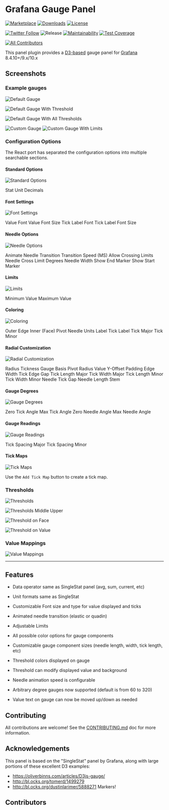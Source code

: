 # Grafana Gauge Panel

[![Marketplace](https://img.shields.io/badge/dynamic/json?logo=grafana&color=F47A20&label=marketplace&prefix=v&query=%24.items%5B%3F%28%40.slug%20%3D%3D%20%22briangann-gauge-panel%22%29%5D.version&url=https%3A%2F%2Fgrafana.com%2Fapi%2Fplugins)](https://grafana.com/grafana/plugins/briangann-gauge-panel)
[![Downloads](https://img.shields.io/badge/dynamic/json?logo=grafana&color=F47A20&label=downloads&query=%24.items%5B%3F%28%40.slug%20%3D%3D%20%22briangann-gauge-panel%22%29%5D.downloads&url=https%3A%2F%2Fgrafana.com%2Fapi%2Fplugins)](https://grafana.com/grafana/plugins/briangann-gauge-panel)
[![License](https://img.shields.io/github/license/briangann/grafana-gauge-panel)](LICENSE)

[![Twitter Follow](https://img.shields.io/twitter/follow/jepetlefeu.svg?style=social)](https://twitter.com/jepetlefeu)
![Release](https://github.com/briangann/grafana-gauge-panel/workflows/Release/badge.svg)
[![Maintainability](https://api.codeclimate.com/v1/badges/1c750faa58c1f7b3c7fa/maintainability)](https://codeclimate.com/github/briangann/grafana-gauge-panel/maintainability)
[![Test Coverage](https://api.codeclimate.com/v1/badges/1c750faa58c1f7b3c7fa/test_coverage)](https://codeclimate.com/github/briangann/grafana-gauge-panel/test_coverage)

[![All Contributors](https://img.shields.io/github/all-contributors/briangann/grafana-gauge-panel?color=ee8449&style=flat-square)](#contributors)

This panel plugin provides a [D3-based](https://www.d3js.org) gauge panel
for [Grafana](https://www.grafana.com) 8.4.10+/9.x/10.x

## Screenshots

### Example gauges

![Default Gauge](https://raw.githubusercontent.com/briangann/grafana-gauge-panel/main/src/screenshots/react-gauge-default-settings.png)

![Default Gauge With Threshold](https://raw.githubusercontent.com/briangann/grafana-gauge-panel/main/src/screenshots/react-gauge-threshold-middle-upper.png)

![Default Gauge With All Thresholds](https://raw.githubusercontent.com/briangann/grafana-gauge-panel/main/src/screenshots/react-threshold-all.png)

![Custom Gauge](https://raw.githubusercontent.com/briangann/grafana-gauge-panel/main/src/screenshots/alt-gauge.png)
![Custom Gauge With Limits](https://raw.githubusercontent.com/briangann/grafana-gauge-panel/main/src/screenshots/alt-gauge-limits.png)

### Configuration Options

The React port has separated the configuration options into multiple searchable sections.

#### Standard Options

![Standard Options](https://raw.githubusercontent.com/briangann/grafana-gauge-panel/main/src/screenshots/react-config-standard-options.png)

Stat
Unit
Decimals

#### Font Settings

![Font Settings](https://raw.githubusercontent.com/briangann/grafana-gauge-panel/main/src/screenshots/react-config-font-settings.png)

Value Font
Value Font Size
Tick Label Font
Tick Label Font Size

#### Needle Options

![Needle Options](https://raw.githubusercontent.com/briangann/grafana-gauge-panel/main/src/screenshots/react-config-needle-options.png)

Animate Needle Transition
Transition Speed (MS)
Allow Crossing Limits
Needle Cross Limit Degrees
Needle Width
Show End Marker
Show Start Marker

#### Limits

![Limits](https://raw.githubusercontent.com/briangann/grafana-gauge-panel/main/src/screenshots/react-config-limits.png)

Minimum Value
Maximum Value

#### Coloring

![Coloring](https://raw.githubusercontent.com/briangann/grafana-gauge-panel/main/src/screenshots/react-config-coloring.png)

Outer Edge
Inner (Face)
Pivot
Needle
Units Label
Tick Label
Tick Major
Tick Minor

#### Radial Customization

![Radial Customization](https://raw.githubusercontent.com/briangann/grafana-gauge-panel/main/src/screenshots/react-radial-customization.png)

Radius
Tickness Gauge Basis
Pivot Radius
Value Y-Offset
Padding
Edge Width
Tick Edge Gap
Tick Length Major
Tick Width Major
Tick Length Minor
Tick Width Minor
Needle Tick Gap
Needle Length Stem

#### Gauge Degrees

![Gauge Degrees](https://raw.githubusercontent.com/briangann/grafana-gauge-panel/main/src/screenshots/react-config-gauge-degrees.png)

Zero Tick Angle
Max Tick Angle
Zero Needle Angle
Max Needle Angle

#### Gauge Readings

![Gauge Readings](https://raw.githubusercontent.com/briangann/grafana-gauge-panel/main/src/screenshots/react-config-gauge-readings.png)

Tick Spacing Major
Tick Spacing Minor

#### Tick Maps

![Tick Maps](https://raw.githubusercontent.com/briangann/grafana-gauge-panel/main/src/screenshots/react-config-tickmaps.png)

Use the `Add Tick Map` button to create a tick map.

### Thresholds

![Thresholds](https://raw.githubusercontent.com/briangann/grafana-gauge-panel/main/src/screenshots/react-config-thresholds.png)

![Thresholds Middle Upper](https://raw.githubusercontent.com/briangann/grafana-gauge-panel/main/src/screenshots/react-gauge-threshold-settings-middle-upper.png)

![Threshold on Face](https://raw.githubusercontent.com/briangann/grafana-gauge-panel/main/src/screenshots/react-gauge-threshold-on-face.png)

![Threshold on Value](https://raw.githubusercontent.com/briangann/grafana-gauge-panel/main/src/screenshots/react-gauge-threshold-on-value.png)

### Value Mappings

![Value Mappings](https://raw.githubusercontent.com/briangann/grafana-gauge-panel/main/src/screenshots/react-config-value-mappings.png)

-------

## Features

* Data operator same as SingleStat panel (avg, sum, current, etc)
* Unit formats same as SingleStat

* Customizable Font size and type for value displayed and ticks
* Animated needle transition (elastic or quadin)
* Adjustable Limits
* All possible color options for gauge components

* Customizable gauge component sizes (needle length, width, tick length, etc)

* Threshold colors displayed on gauge
* Threshold can modify displayed value and background

* Needle animation speed is configurable
* Arbitrary degree gauges now supported (default is from 60 to 320)
* Value text on gauge can now be moved up/down as needed

## Contributing

All contributions are welcome!
See the [CONTRIBUTING.md](CONTRIBUTING.md) doc for more information.

## Acknowledgements

This panel is based on the "SingleStat" panel by Grafana, along with large
 portions of these excellent D3 examples:

* <https://oliverbinns.com/articles/D3js-gauge/>
* <http://bl.ocks.org/tomerd/1499279>
* <http://bl.ocks.org/dustinlarimer/5888271> Markers!

## Contributors

<!-- ALL-CONTRIBUTORS-LIST:START - Do not remove or modify this section -->
<!-- prettier-ignore-start -->
<!-- markdownlint-disable -->

<!-- markdownlint-restore -->
<!-- prettier-ignore-end -->

<!-- ALL-CONTRIBUTORS-LIST:END -->
